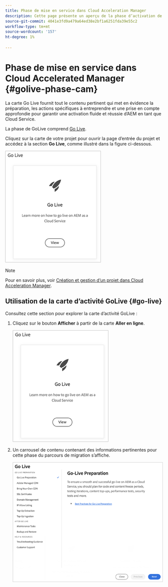 ```yaml
---
title: Phase de mise en service dans Cloud Acceleration Manager
description: Cette page présente un aperçu de la phase d’activation de Cloud Acceleration Manager.
source-git-commit: 4041e3fd9a479a64ed38e2bf1a6251fda39e55c2
workflow-type: tm+mt
source-wordcount: '157'
ht-degree: 1%

---
```



# Phase de mise en service dans Cloud Accelerated Manager {#golive-phase-cam}

La carte Go Live fournit tout le contenu pertinent qui met en évidence la préparation, les actions spécifiques à entreprendre et une prise en compte approfondie pour garantir une activation fluide et réussie d’AEM en tant que Cloud Service.

La phase de GoLive comprend [Go Live](#go-live).

Cliquez sur la carte de votre projet pour ouvrir la page d’entrée du projet et accédez à la section **Go Live**, comme illustré dans la figure ci-dessous.

![image](/help/move-to-cloud-service/cloud-acceleration-manager/assets/golive-1.png)

>[!NOTE]
>Pour en savoir plus, voir [Création et gestion d’un projet dans Cloud Acceleration Manager](https://experienceleague.adobe.com/docs/experience-manager-cloud-service/moving/cloud-acceleration-manager/using-cam/getting-started-cam.html?lang=en#create-project).


## Utilisation de la carte d’activité GoLive {#go-live}

Consultez cette section pour explorer la carte d’activité GoLive :

1. Cliquez sur le bouton **Afficher** à partir de la carte **Aller en ligne**.

   ![image](/help/move-to-cloud-service/cloud-acceleration-manager/assets/golive-1.png)

1. Un carrousel de contenu contenant des informations pertinentes pour cette phase du parcours de migration s’affiche.

   ![image](/help/move-to-cloud-service/cloud-acceleration-manager/assets/golive-2.png)